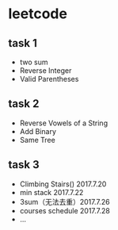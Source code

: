 # leetcode
## task 1    

* two sum   
* Reverse Integer  
* Valid Parentheses

## task 2   

* Reverse Vowels of a String
* Add Binary
* Same Tree

## task 3 

* Climbing Stairs() 	2017.7.20
* min stack        2017.7.22
* 3sum（无法去重）2017.7.26
* courses schedule  2017.7.28
* ...


